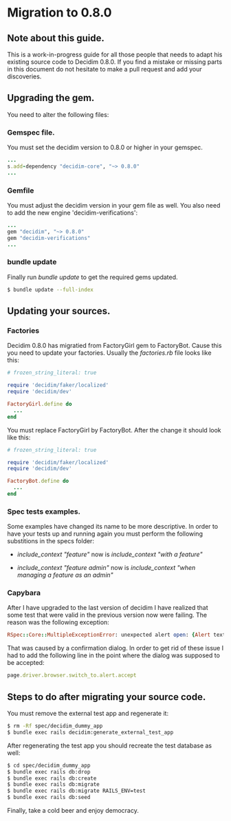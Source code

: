 # Migration to 0.8.0

## Note about this guide.

This is a work-in-progress guide for all those people that needs to adapt his existing source code to Decidim 0.8.0. If you find a mistake or missing parts in this  document do not hesitate to make a pull request and add your discoveries.


## Upgrading the gem.

You need to alter the following files:

### Gemspec file.

You must set the decidim version to 0.8.0 or higher in your gemspec.

```ruby
...
s.add-dependency "decidim-core", "~> 0.8.0"
...
```

### Gemfile
You must adjust the decidim version in your gem file as well. You also need to add the new engine 'decidim-verifications':

```ruby
...
gem "decidim", "~> 0.8.0"
gem "decidim-verifications"
...
```
### bundle update
Finally run *bundle update* to get the required gems updated.

```bash
$ bundle update --full-index
```

## Updating your sources.

### Factories
Decidim 0.8.0 has migratied from FactoryGirl gem to FactoryBot. Cause this you need to update your factories. Usually the *factories.rb* file looks like this:

```ruby
# frozen_string_literal: true

require 'decidim/faker/localized'
require 'decidim/dev'

FactoryGirl.define do
  ...
end

```

You must replace FactoryGirl by FactoryBot. After the change it should look like this:

```ruby
# frozen_string_literal: true

require 'decidim/faker/localized'
require 'decidim/dev'

FactoryBot.define do
  ...
end

```

### Spec tests examples.

Some examples have changed its name to be more descriptive. In order to have your tests up and running again you must perform the following substitions in the specs folder:

* *include_context "feature"* now is *include_context "with a feature"*

* *include_context "feature admin"* now is *include_context "when managing a feature as an admin"*

### Capybara

After I have upgraded to the last version of decidim I have realized that some test that were valid in the previous version now were failing. The reason was the following exception:

```ruby
RSpec::Core::MultipleExceptionError: unexpected alert open: {Alert text : Are you sure?}
```

That was caused by a confirmation dialog. In order to get rid of these issue I had to add the following line in the point where the dialog was supposed to be accepted:

```ruby
page.driver.browser.switch_to.alert.accept
```

## Steps to do after migrating your source code.

You must remove the external test app and regenerate it:

```bash
$ rm -Rf spec/decidim_dummy_app
$ bundle exec rails decidim:generate_external_test_app
```

After regenerating the test app you should recreate the test database as well:

```bash
$ cd spec/decidim_dummy_app
$ bundle exec rails db:drop
$ bundle exec rails db:create
$ bundle exec rails db:migrate
$ bundle exec rails db:migrate RAILS_ENV=test
$ bundle exec rails db:seed
```

Finally, take a cold beer and enjoy democracy.
